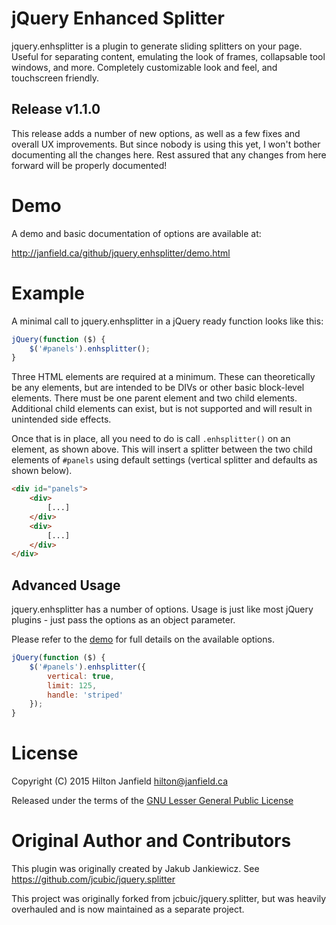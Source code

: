 # jQuery Enhanced Splitter

jquery.enhsplitter is a plugin to generate sliding splitters on your page. Useful for separating content, emulating the
look of frames, collapsable tool windows, and more. Completely customizable look and feel, and touchscreen friendly.

Release v1.1.0
------

This release adds a number of new options, as well as a few fixes and overall UX improvements.
But since nobody is using this yet, I won't bother documenting all the changes here. Rest assured that any changes
from here forward will be properly documented!

# Demo

A demo and basic documentation of options are available at:

<http://janfield.ca/github/jquery.enhsplitter/demo.html>

# Example

A minimal call to jquery.enhsplitter in a jQuery ready function looks like this:

```javascript
jQuery(function ($) {
    $('#panels').enhsplitter();
}
```

Three HTML elements are required at a minimum. These can theoretically be any elements, but are intended
to be DIVs or other basic block-level elements. There must be one parent element and two child
elements. Additional child elements can exist, but is not supported and will result in unintended
side effects.

Once that is in place, all you need to do is call `.enhsplitter()` on an element, as shown above.
This will insert a splitter between the two child elements of `#panels` using default
settings (vertical splitter and defaults as shown below).

```html
<div id="panels">
    <div>
        [...]
    </div>
    <div>
        [...]
    </div>
</div>
```

Advanced Usage
--------------

jquery.enhsplitter has a number of options. Usage is just like most jQuery plugins -
just pass the options as an object parameter.

Please refer to the [demo](http://janfield.ca/github/jquery.enhsplitter/demo.html) for full details on the
available options.

```javascript
jQuery(function ($) {
    $('#panels').enhsplitter({
        vertical: true,
        limit: 125,
        handle: 'striped'
    });
}
```


# License

Copyright (C) 2015 Hilton Janfield <hilton@janfield.ca>

Released under the terms of the [GNU Lesser General Public License](http://www.gnu.org/licenses/lgpl.html)

# Original Author and Contributors

This plugin was originally created by Jakub Jankiewicz. See https://github.com/jcubic/jquery.splitter

This project was originally forked from jcbuic/jquery.splitter, but was heavily overhauled and is now maintained as a
separate project.
